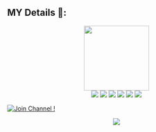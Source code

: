 ## MY Details 👤:

<p align="middle">
<img src="https://telegra.ph/file/02edc63667bee3ecb44a2.jpg" width="150" height="150"><br>
<img src="https://badgen.net/badge/Nᴀᴍᴇ/Yukawa-Beats/FF33FF?icon=awesome&labelColor=0080FF"></a>
<img src="https://badgen.net/badge/Sᴋɪʟʟs/NO/purple?icon=terminal&labelColor=red"></a>
<a href="https://telegram.dog/ybdemochannel"><img src="https://img.shields.io/badge/Tᴇʟᴇɢʀᴀᴍ-Lɪɴᴋ-blue.svg?logo=telegram"></a>
<a href="https://github.com/Yukawa-Beats"><img src="https://badgen.net/badge/Fᴏʟʟᴏᴡ%20Oɴ%20/Gɪᴛʜᴜʙ/80FF00?icon=github&labelColor=black"></a>
<a href="https://www.youtube.com/channel/UCnI4WI9dFLez9GmMi54EyEA"><img src="https://img.shields.io/badge/Yᴏᴜᴛᴜʙᴇ-Cʜᴀɴɴᴇʟ-FF3333.svg?logo=youtube&logoColor=FF3333"></a>
<a href="https://Instagram.com/yukawa_beats"><img src="https://badgen.net/badge/Fᴏʟʟᴏᴡ%20Oɴ%20/Iɴsᴛᴀɢʀᴀᴍ/80FF00?icon=Instagram&labelColor=black"></a>
<p align="left">
</p>                                                           

[![Join Channel !](https://badgen.net/badge/🔊%20Jᴏɪɴ%20/Cʜᴀɴɴᴇʟ/Black)](https://telegram.dog/ybdemochannel)

<p align="center">
  <a href="https://www.python.org">
    <img src="http://ForTheBadge.com/images/badges/made-with-python.svg">
  </a>
</p>
